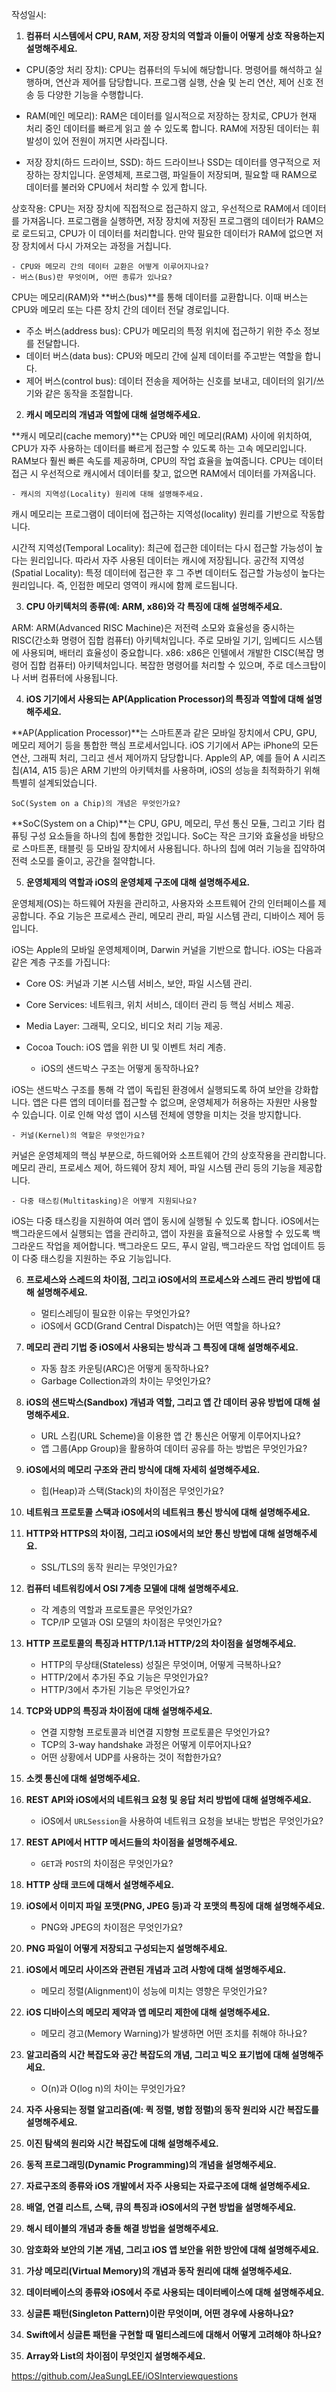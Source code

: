 작성일시: 

1. **컴퓨터 시스템에서 CPU, RAM, 저장 장치의 역할과 이들이 어떻게 상호 작용하는지 설명해주세요.**

- CPU(중앙 처리 장치): CPU는 컴퓨터의 두뇌에 해당합니다. 명령어를 해석하고 실행하며, 연산과 제어를 담당합니다. 프로그램 실행, 산술 및 논리 연산, 제어 신호 전송 등 다양한 기능을 수행합니다.

- RAM(메인 메모리): RAM은 데이터를 일시적으로 저장하는 장치로, CPU가 현재 처리 중인 데이터를 빠르게 읽고 쓸 수 있도록 합니다. RAM에 저장된 데이터는 휘발성이 있어 전원이 꺼지면 사라집니다.

- 저장 장치(하드 드라이브, SSD): 하드 드라이브나 SSD는 데이터를 영구적으로 저장하는 장치입니다. 운영체제, 프로그램, 파일들이 저장되며, 필요할 때 RAM으로 데이터를 불러와 CPU에서 처리할 수 있게 합니다.

상호작용: CPU는 저장 장치에 직접적으로 접근하지 않고, 우선적으로 RAM에서 데이터를 가져옵니다. 프로그램을 실행하면, 저장 장치에 저장된 프로그램의 데이터가 RAM으로 로드되고, CPU가 이 데이터를 처리합니다. 만약 필요한 데이터가 RAM에 없으면 저장 장치에서 다시 가져오는 과정을 거칩니다.


    - CPU와 메모리 간의 데이터 교환은 어떻게 이루어지나요?
    - 버스(Bus)란 무엇이며, 어떤 종류가 있나요?

CPU는 메모리(RAM)와 **버스(bus)**를 통해 데이터를 교환합니다. 이때 버스는 CPU와 메모리 또는 다른 장치 간의 데이터 전달 경로입니다.

- 주소 버스(address bus): CPU가 메모리의 특정 위치에 접근하기 위한 주소 정보를 전달합니다.
- 데이터 버스(data bus): CPU와 메모리 간에 실제 데이터를 주고받는 역할을 합니다.
- 제어 버스(control bus): 데이터 전송을 제어하는 신호를 보내고, 데이터의 읽기/쓰기와 같은 동작을 조절합니다.

    
2.  **캐시 메모리의 개념과 역할에 대해 설명해주세요.**

**캐시 메모리(cache memory)**는 CPU와 메인 메모리(RAM) 사이에 위치하여, CPU가 자주 사용하는 데이터를 빠르게 접근할 수 있도록 하는 고속 메모리입니다. RAM보다 훨씬 빠른 속도를 제공하며, CPU의 작업 효율을 높여줍니다. CPU는 데이터 접근 시 우선적으로 캐시에서 데이터를 찾고, 없으면 RAM에서 데이터를 가져옵니다.
    
    - 캐시의 지역성(Locality) 원리에 대해 설명해주세요.

캐시 메모리는 프로그램이 데이터에 접근하는 지역성(locality) 원리를 기반으로 작동합니다.

시간적 지역성(Temporal Locality): 최근에 접근한 데이터는 다시 접근할 가능성이 높다는 원리입니다. 따라서 자주 사용된 데이터는 캐시에 저장됩니다.
공간적 지역성(Spatial Locality): 특정 데이터에 접근한 후 그 주변 데이터도 접근할 가능성이 높다는 원리입니다. 즉, 인접한 메모리 영역이 캐시에 함께 로드됩니다.

3. **CPU 아키텍처의 종류(예: ARM, x86)와 각 특징에 대해 설명해주세요.**

ARM: ARM(Advanced RISC Machine)은 저전력 소모와 효율성을 중시하는 RISC(간소화 명령어 집합 컴퓨터) 아키텍처입니다. 주로 모바일 기기, 임베디드 시스템에 사용되며, 배터리 효율성이 중요합니다.
x86: x86은 인텔에서 개발한 CISC(복잡 명령어 집합 컴퓨터) 아키텍처입니다. 복잡한 명령어를 처리할 수 있으며, 주로 데스크탑이나 서버 컴퓨터에 사용됩니다.

    
4. **iOS 기기에서 사용되는 AP(Application Processor)의 특징과 역할에 대해 설명해주세요.**

**AP(Application Processor)**는 스마트폰과 같은 모바일 장치에서 CPU, GPU, 메모리 제어기 등을 통합한 핵심 프로세서입니다. iOS 기기에서 AP는 iPhone의 모든 연산, 그래픽 처리, 그리고 센서 제어까지 담당합니다. Apple의 AP, 예를 들어 A 시리즈 칩(A14, A15 등)은 ARM 기반의 아키텍처를 사용하며, iOS의 성능을 최적화하기 위해 특별히 설계되었습니다.

```
SoC(System on a Chip)의 개념은 무엇인가요?
```

**SoC(System on a Chip)**는 CPU, GPU, 메모리, 무선 통신 모듈, 그리고 기타 컴퓨팅 구성 요소들을 하나의 칩에 통합한 것입니다. SoC는 작은 크기와 효율성을 바탕으로 스마트폰, 태블릿 등 모바일 장치에서 사용됩니다. 하나의 칩에 여러 기능을 집약하여 전력 소모를 줄이고, 공간을 절약합니다.



5. **운영체제의 역할과 iOS의 운영체제 구조에 대해 설명해주세요.**

운영체제(OS)는 하드웨어 자원을 관리하고, 사용자와 소프트웨어 간의 인터페이스를 제공합니다. 주요 기능은 프로세스 관리, 메모리 관리, 파일 시스템 관리, 디바이스 제어 등입니다.

iOS는 Apple의 모바일 운영체제이며, Darwin 커널을 기반으로 합니다. iOS는 다음과 같은 계층 구조를 가집니다:

- Core OS: 커널과 기본 시스템 서비스, 보안, 파일 시스템 관리.
- Core Services: 네트워크, 위치 서비스, 데이터 관리 등 핵심 서비스 제공.
- Media Layer: 그래픽, 오디오, 비디오 처리 기능 제공.
- Cocoa Touch: iOS 앱을 위한 UI 및 이벤트 처리 계층.

    
    - iOS의 샌드박스 구조는 어떻게 동작하나요?

iOS는 샌드박스 구조를 통해 각 앱이 독립된 환경에서 실행되도록 하여 보안을 강화합니다. 앱은 다른 앱의 데이터를 접근할 수 없으며, 운영체제가 허용하는 자원만 사용할 수 있습니다. 이로 인해 악성 앱이 시스템 전체에 영향을 미치는 것을 방지합니다.

    - 커널(Kernel)의 역할은 무엇인가요?

커널은 운영체제의 핵심 부분으로, 하드웨어와 소프트웨어 간의 상호작용을 관리합니다. 메모리 관리, 프로세스 제어, 하드웨어 장치 제어, 파일 시스템 관리 등의 기능을 제공합니다.

    - 다중 태스킹(Multitasking)은 어떻게 지원되나요?
iOS는 다중 태스킹을 지원하여 여러 앱이 동시에 실행될 수 있도록 합니다. iOS에서는 백그라운드에서 실행되는 앱을 관리하고, 앱이 자원을 효율적으로 사용할 수 있도록 백그라운드 작업을 제어합니다. 백그라운드 모드, 푸시 알림, 백그라운드 작업 업데이트 등이 다중 태스킹을 지원하는 주요 기능입니다.




6. **프로세스와 스레드의 차이점, 그리고 iOS에서의 프로세스와 스레드 관리 방법에 대해 설명해주세요.**
    
    - 멀티스레딩이 필요한 이유는 무엇인가요?
    - iOS에서 GCD(Grand Central Dispatch)는 어떤 역할을 하나요?
7. **메모리 관리 기법 중 iOS에서 사용되는 방식과 그 특징에 대해 설명해주세요.**
    
    - 자동 참조 카운팅(ARC)은 어떻게 동작하나요?
    - Garbage Collection과의 차이는 무엇인가요?
8. **iOS의 샌드박스(Sandbox) 개념과 역할, 그리고 앱 간 데이터 공유 방법에 대해 설명해주세요.**
    
    - URL 스킴(URL Scheme)을 이용한 앱 간 통신은 어떻게 이루어지나요?
    - 앱 그룹(App Group)을 활용하여 데이터 공유를 하는 방법은 무엇인가요?
9. **iOS에서의 메모리 구조와 관리 방식에 대해 자세히 설명해주세요.**
    
    - 힙(Heap)과 스택(Stack)의 차이점은 무엇인가요?
10. **네트워크 프로토콜 스택과 iOS에서의 네트워크 통신 방식에 대해 설명해주세요.**
    
11. **HTTP와 HTTPS의 차이점, 그리고 iOS에서의 보안 통신 방법에 대해 설명해주세요.**
    
    - SSL/TLS의 동작 원리는 무엇인가요?
12. **컴퓨터 네트워킹에서 OSI 7계층 모델에 대해 설명해주세요.**
    
    - 각 계층의 역할과 프로토콜은 무엇인가요?
    - TCP/IP 모델과 OSI 모델의 차이점은 무엇인가요?
13. **HTTP 프로토콜의 특징과 HTTP/1.1과 HTTP/2의 차이점을 설명해주세요.**
    
    - HTTP의 무상태(Stateless) 성질은 무엇이며, 어떻게 극복하나요?
    - HTTP/2에서 추가된 주요 기능은 무엇인가요?
    - HTTP/3에서 추가된 기능은 무엇인가요?
14. **TCP와 UDP의 특징과 차이점에 대해 설명해주세요.**
    
    - 연결 지향형 프로토콜과 비연결 지향형 프로토콜은 무엇인가요?
    - TCP의 3-way handshake 과정은 어떻게 이루어지나요?
    - 어떤 상황에서 UDP를 사용하는 것이 적합한가요?
15. **소켓 통신에 대해 설명해주세요.**
    
16. **REST API와 iOS에서의 네트워크 요청 및 응답 처리 방법에 대해 설명해주세요.**
    
    - iOS에서 `URLSession`을 사용하여 네트워크 요청을 보내는 방법은 무엇인가요?
17. **REST API에서 HTTP 메서드들의 차이점을 설명해주세요.**
    
    - `GET`과 `POST`의 차이점은 무엇인가요?
18. **HTTP 상태 코드에 대해서 설명해주세요.**
    
19. **iOS에서 이미지 파일 포맷(PNG, JPEG 등)과 각 포맷의 특징에 대해 설명해주세요.**
    
    - PNG와 JPEG의 차이점은 무엇인가요?
20. **PNG 파일이 어떻게 저장되고 구성되는지 설명해주세요.**
    
21. **iOS에서 메모리 사이즈와 관련된 개념과 고려 사항에 대해 설명해주세요.**
    
    - 메모리 정렬(Alignment)이 성능에 미치는 영향은 무엇인가요?
22. **iOS 디바이스의 메모리 제약과 앱 메모리 제한에 대해 설명해주세요.**
    
    - 메모리 경고(Memory Warning)가 발생하면 어떤 조치를 취해야 하나요?
23. **알고리즘의 시간 복잡도와 공간 복잡도의 개념, 그리고 빅오 표기법에 대해 설명해주세요.**
    
    - O(n)과 O(log n)의 차이는 무엇인가요?
24. **자주 사용되는 정렬 알고리즘(예: 퀵 정렬, 병합 정렬)의 동작 원리와 시간 복잡도를 설명해주세요.**
    
25. **이진 탐색의 원리와 시간 복잡도에 대해 설명해주세요.**
    
26. **동적 프로그래밍(Dynamic Programming)의 개념을 설명해주세요.**
    
27. **자료구조의 종류와 iOS 개발에서 자주 사용되는 자료구조에 대해 설명해주세요.**
    
28. **배열, 연결 리스트, 스택, 큐의 특징과 iOS에서의 구현 방법을 설명해주세요.**
    
29. **해시 테이블의 개념과 충돌 해결 방법을 설명해주세요.**
    
30. **암호화와 보안의 기본 개념, 그리고 iOS 앱 보안을 위한 방안에 대해 설명해주세요.**
    
31. **가상 메모리(Virtual Memory)의 개념과 동작 원리에 대해 설명해주세요.**
    
32. **데이터베이스의 종류와 iOS에서 주로 사용되는 데이터베이스에 대해 설명해주세요.**
    
33. **싱글톤 패턴(Singleton Pattern)이란 무엇이며, 어떤 경우에 사용하나요?**
    
34. **Swift에서 싱글톤 패턴을 구현할 때 멀티스레드에 대해서 어떻게 고려해야 하나요?**
    
35. **Array와 List의 차이점이 무엇인지 설명해주세요.**




https://github.com/JeaSungLEE/iOSInterviewquestions
